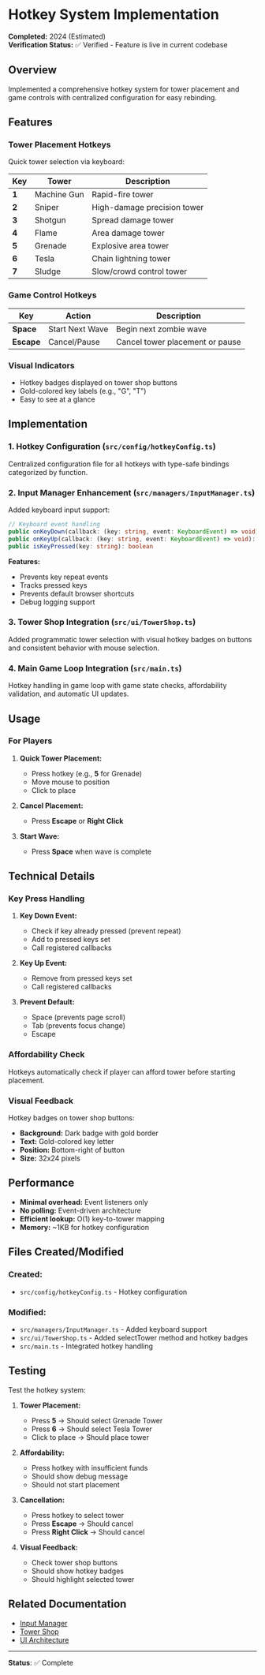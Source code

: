 # Hotkey System Implementation

**Completed:** 2024 (Estimated)  
**Verification Status:** ✅ Verified - Feature is live in current codebase

## Overview

Implemented a comprehensive hotkey system for tower placement and game controls with centralized configuration for easy rebinding.

## Features

### Tower Placement Hotkeys

Quick tower selection via keyboard:

| Key | Tower | Description |
|-----|-------|-------------|
| **1** | Machine Gun | Rapid-fire tower |
| **2** | Sniper | High-damage precision tower |
| **3** | Shotgun | Spread damage tower |
| **4** | Flame | Area damage tower |
| **5** | Grenade | Explosive area tower |
| **6** | Tesla | Chain lightning tower |
| **7** | Sludge | Slow/crowd control tower |

### Game Control Hotkeys

| Key | Action | Description |
|-----|--------|-------------|
| **Space** | Start Next Wave | Begin next zombie wave |
| **Escape** | Cancel/Pause | Cancel tower placement or pause |

### Visual Indicators

- Hotkey badges displayed on tower shop buttons
- Gold-colored key labels (e.g., "G", "T")
- Easy to see at a glance

## Implementation

### 1. Hotkey Configuration (`src/config/hotkeyConfig.ts`)

Centralized configuration file for all hotkeys with type-safe bindings categorized by function.

### 2. Input Manager Enhancement (`src/managers/InputManager.ts`)

Added keyboard input support:

```typescript
// Keyboard event handling
public onKeyDown(callback: (key: string, event: KeyboardEvent) => void): void
public onKeyUp(callback: (key: string, event: KeyboardEvent) => void): void
public isKeyPressed(key: string): boolean
```

**Features:**
- Prevents key repeat events
- Tracks pressed keys
- Prevents default browser shortcuts
- Debug logging support

### 3. Tower Shop Integration (`src/ui/TowerShop.ts`)

Added programmatic tower selection with visual hotkey badges on buttons and consistent behavior with mouse selection.

### 4. Main Game Loop Integration (`src/main.ts`)

Hotkey handling in game loop with game state checks, affordability validation, and automatic UI updates.

## Usage

### For Players

1. **Quick Tower Placement:**
   - Press hotkey (e.g., **5** for Grenade)
   - Move mouse to position
   - Click to place

2. **Cancel Placement:**
   - Press **Escape** or **Right Click**

3. **Start Wave:**
   - Press **Space** when wave is complete

## Technical Details

### Key Press Handling

1. **Key Down Event:**
   - Check if key already pressed (prevent repeat)
   - Add to pressed keys set
   - Call registered callbacks

2. **Key Up Event:**
   - Remove from pressed keys set
   - Call registered callbacks

3. **Prevent Default:**
   - Space (prevents page scroll)
   - Tab (prevents focus change)
   - Escape

### Affordability Check

Hotkeys automatically check if player can afford tower before starting placement.

### Visual Feedback

Hotkey badges on tower shop buttons:

- **Background:** Dark badge with gold border
- **Text:** Gold-colored key letter
- **Position:** Bottom-right of button
- **Size:** 32x24 pixels

## Performance

- **Minimal overhead:** Event listeners only
- **No polling:** Event-driven architecture
- **Efficient lookup:** O(1) key-to-tower mapping
- **Memory:** ~1KB for hotkey configuration

## Files Created/Modified

### Created:
- `src/config/hotkeyConfig.ts` - Hotkey configuration

### Modified:
- `src/managers/InputManager.ts` - Added keyboard support
- `src/ui/TowerShop.ts` - Added selectTower method and hotkey badges
- `src/main.ts` - Integrated hotkey handling

## Testing

Test the hotkey system:

1. **Tower Placement:**
   - Press **5** → Should select Grenade Tower
   - Press **6** → Should select Tesla Tower
   - Click to place → Should place tower

2. **Affordability:**
   - Press hotkey with insufficient funds
   - Should show debug message
   - Should not start placement

3. **Cancellation:**
   - Press hotkey to select tower
   - Press **Escape** → Should cancel
   - Press **Right Click** → Should cancel

4. **Visual Feedback:**
   - Check tower shop buttons
   - Should show hotkey badges
   - Should highlight selected tower

## Related Documentation

- [Input Manager](../../Core_Systems/README.md)
- [Tower Shop](../../Features/Towers/README.md)
- [UI Architecture](../../Features/UI/README.md)

---

**Status**: ✅ Complete
